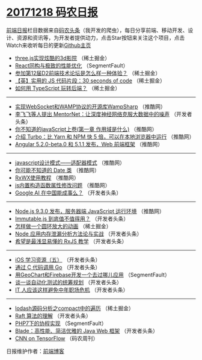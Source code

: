 # [20171218 码农日报](http://hao.caibaojian.com/date/2017/12/18)

[前端日报](http://caibaojian.com/c/news)栏目数据来自[码农头条](http://hao.caibaojian.com/)（我开发的爬虫），每日分享前端、移动开发、设计、资源和资讯等，为开发者提供动力，点击Star按钮来关注这个项目，点击Watch来收听每日的更新[Github主页](https://github.com/kujian/frontendDaily)
* [three.js实现炫酷的3d影院](http://hao.caibaojian.com/59931.html) （稀土掘金）
* [React同构与极致的性能优化](http://hao.caibaojian.com/59907.html) （SegmentFault）
* [参加第12届D2前端技术论坛是怎么样一种体验？](http://hao.caibaojian.com/59930.html) （稀土掘金）
* [【英】实用的 JS 代码片段：30 seconds of code](http://hao.caibaojian.com/59929.html) （稀土掘金）
* [如何用 TypeScript 玩转后端？](http://hao.caibaojian.com/59927.html) （稀土掘金）

***
* [实现WebSocket和WAMP协议的开源库WampSharp](http://hao.caibaojian.com/59912.html) （推酷网）
* [李飞飞等人提出 MentorNet：让深度神经网络克服大数据中的噪声](http://hao.caibaojian.com/59877.html) （开发者头条）
* [你不知道的javaScript上卷(第一章 作用域是什么)](http://hao.caibaojian.com/59915.html) （推酷网）
* [介绍 Turbo：比 Yarn 和 NPM 快 5 倍，可以在本地浏览器中运行](http://hao.caibaojian.com/59917.html) （推酷网）
* [Angular 5.2.0-beta.0 和 5.1.1 发布，Web 前端框架](http://hao.caibaojian.com/59919.html) （推酷网）

***
* [javascript设计模式——适配器模式](http://hao.caibaojian.com/59913.html) （推酷网）
* [你可能不知道的 Date 类](http://hao.caibaojian.com/59916.html) （推酷网）
* [RxWX使用教程](http://hao.caibaojian.com/59911.html) （推酷网）
* [js内置构造函数属性修改问题](http://hao.caibaojian.com/59914.html) （推酷网）
* [Google AI 在中国能成事么？](http://hao.caibaojian.com/59870.html) （开发者头条）

***
* [Node.js 9.3.0 发布，服务器端 JavaScript 运行环境](http://hao.caibaojian.com/59918.html) （推酷网）
* [Immutable.js 到底值不值得用？](http://hao.caibaojian.com/59875.html) （开发者头条）
* [怎样做一个圆环放大的动画](http://hao.caibaojian.com/59928.html) （稀土掘金）
* [Node 应用内存泄漏分析方法论与实战](http://hao.caibaojian.com/59876.html) （开发者头条）
* [希望是最浅显易懂的 RxJS 教学](http://hao.caibaojian.com/59866.html) （开发者头条）

***
* [iOS 学习资源（五）](http://hao.caibaojian.com/59879.html) （开发者头条）
* [通过 C 代码调用 Go](http://hao.caibaojian.com/59880.html) （开发者头条）
* [用GeoChart和Firebase开发一个去过哪儿应用](http://hao.caibaojian.com/59906.html) （SegmentFault）
* [谈一谈自动化测试的统筹规划](http://hao.caibaojian.com/59872.html) （开发者头条）
* [IT 人应该这样避免中年职场危机](http://hao.caibaojian.com/59862.html) （开发者头条）

***
* [lodash源码分析之compact中的遍历](http://hao.caibaojian.com/59926.html) （稀土掘金）
* [Raft 算法的理解](http://hao.caibaojian.com/59874.html) （开发者头条）
* [PHP7下的协程实现](http://hao.caibaojian.com/59910.html) （SegmentFault）
* [Blade：高性能、简洁优雅的 Java Web 框架](http://hao.caibaojian.com/59864.html) （开发者头条）
* [CNN on TensorFlow](http://hao.caibaojian.com/59973.html) （码农周刊）

日报维护作者：[前端博客](http://caibaojian.com/) 